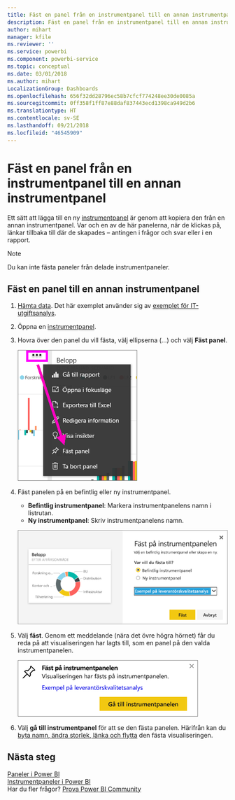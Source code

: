 ```yaml
---
title: Fäst en panel från en instrumentpanel till en annan instrumentpanel
description: Fäst en panel från en instrumentpanel till en annan instrumentpanel
author: mihart
manager: kfile
ms.reviewer: ''
ms.service: powerbi
ms.component: powerbi-service
ms.topic: conceptual
ms.date: 03/01/2018
ms.author: mihart
LocalizationGroup: Dashboards
ms.openlocfilehash: 656f32dd28796ec58b7cfcf774248ee30de0085a
ms.sourcegitcommit: 0ff358f1ff87e88daf837443ecd1398ca949d2b6
ms.translationtype: HT
ms.contentlocale: sv-SE
ms.lasthandoff: 09/21/2018
ms.locfileid: "46545909"
---
```

# <a name="pin-a-tile-from-one-dashboard-to-another-dashboard"></a>Fäst en panel från en instrumentpanel till en annan instrumentpanel
Ett sätt att lägga till en ny [instrumentpanel](consumer/end-user-tiles.md) är genom att kopiera den från en annan instrumentpanel. Var och en av de här panelerna, när de klickas på, länkar tillbaka till där de skapades – antingen i frågor och svar eller i en rapport. 

> [!NOTE]
> Du kan inte fästa paneler från delade instrumentpaneler.

## <a name="pin-a-tile-to-another-dashboard"></a>Fäst en panel till en annan instrumentpanel
1. [Hämta data](service-get-data.md). Det här exemplet använder sig av [exemplet för IT-utgiftsanalys](sample-it-spend.md).
2. Öppna en [instrumentpanel](consumer/end-user-dashboards.md).
3. Hovra över den panel du vill fästa, välj ellipserna (...) och välj **Fäst panel**.  
   
   ![ellipsmenyn](media/service-pin-tile-to-another-dashboard/power-bi-pin-another-dash.png)
4. Fäst panelen på en befintlig eller ny instrumentpanel. 
   
   * **Befintlig instrumentpanel**: Markera instrumentpanelens namn i listrutan.
   * **Ny instrumentpanel**: Skriv instrumentpanelens namn.
   
   ![Dialogrutan Fäst på instrumentpanelen](media/service-pin-tile-to-another-dashboard/pbi_pintoanotherdash.png)
5. Välj **fäst**.
   Genom ett meddelande (nära det övre högra hörnet) får du reda på att visualiseringen har lagts till, som en panel på den valda instrumentpanelen.
   
   ![Fönstret Fäst på instrumentpanelen](media/service-pin-tile-to-another-dashboard/power-bi-pin-success.png)
6. Välj **gå till instrumentpanel** för att se den fästa panelen. Härifrån kan du [byta namn, ändra storlek, länka och flytta](service-dashboard-edit-tile.md) den fästa visualiseringen.

## <a name="next-steps"></a>Nästa steg
[Paneler i Power BI](consumer/end-user-tiles.md)  
[Instrumentpaneler i Power BI](consumer/end-user-dashboards.md)  
Har du fler frågor? [Prova Power BI Community](http://community.powerbi.com/)

